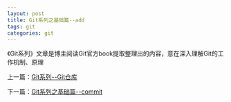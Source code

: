 ```yaml
---
layout: post
title: Git系列之基础篇--add
tags: git
categories: git
---
```


《Git系列》文章是博主阅读Git官方book提取整理出的内容，意在深入理解Git的工作机制、原理
<!--more-->

上一篇：[Git系列--Git仓库](/2017-05-05/git_02)

下一篇：[Git系列之基础篇--commit](/2017-05-07/git_04)